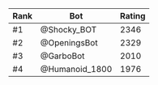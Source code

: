 Rank|Bot|Rating
---|---|---
#1|@Shocky_BOT|2346
#2|@OpeningsBot|2329
#3|@GarboBot|2010
#4|@Humanoid_1800|1976
